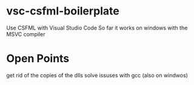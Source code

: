 # vsc-csfml-boilerplate
Use CSFML with Visual Studio Code
So far it works on windows with the MSVC compiler

# Open Points
get rid of the copies of the dlls
solve issuses with gcc (also on windwos)
